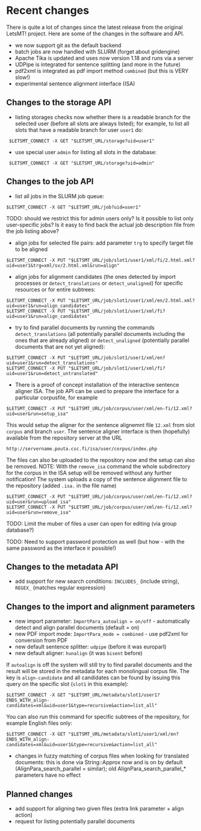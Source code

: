 
# Recent changes

There is quite a lot of changes since the latest release from the original LetsMT! project. Here are some of the changes in the software and API.


* we now support git as the default backend
* batch jobs are now handled with SLURM (forget about gridengine)
* Apache Tika is updated and uses now version 1.18 and runs via a server
* UDPipe is integrated for sentence splitting (and more in the future)
* pdf2xml is integrated as pdf import method `combined` (but this is VERY slow!)
* experimental sentence alignment interface (ISA)


## Changes to the storage API


* listing storages checks now whether there is a readable branch for the selected user (before all slots are always listed); for example, to list all slots that have a readable branch for user `user1` do:

```
 $LETSMT_CONNECT -X GET "$LETSMT_URL/storage?uid=user1"
```

* use special user `admin` for listing all slots in the database:

```
 $LETSMT_CONNECT -X GET "$LETSMT_URL/storage?uid=admin"
```



## Changes to the job API

* list all jobs in the SLURM job queue:

```
$LETSMT_CONNECT -X GET "$LETSMT_URL/job?uid=user1"
```

TODO: should we restrict this for admin users only? Is it possible to list only user-specific jobs? Is it easy to find back the actual job description file from the job listing above?


* align jobs for selected file pairs: add parameter `trg` to specify target file to be aligned

```
$LETSMT_CONNECT -X PUT "$LETSMT_URL/job/slot1/user1/xml/fi/2.html.xml?uid=user1&trg=xml/sv/2.html.xml&run=align"
```

* align jobs for alignment candidates (the ones detected by import processes or `detect_translations` or `detect_unaligned`) for specific resources or for entire subtrees:

```
$LETSMT_CONNECT -X PUT "$LETSMT_URL/job/slot1/user1/xml/en/2.html.xml?uid=user1&run=align_candidates"
$LETSMT_CONNECT -X PUT "$LETSMT_URL/job/slot1/user1/xml/fi?uid=user1&run=align_candidates"
```

* try to find parallel documents by running the commands `detect_translations` (all potentially parallel documents including the ones that are already aligned) or `detect_unaligned` (potentially parallel documents that are not yet aligned):

```
$LETSMT_CONNECT -X PUT "$LETSMT_URL/job/slot1/user1/xml/en?uid=user1&run=detect_translations"
$LETSMT_CONNECT -X PUT "$LETSMT_URL/job/slot1/user1/xml/fi?uid=user1&run=detect_untranslated"
```

* There is a proof of concept installation of the interactive sentence aligner ISA. The job API can be used to prepare the interface for a particular corpusfile, for example

```
$LETSMT_CONNECT -X PUT "$LETSMT_URL/job/corpus/user/xml/en-fi/12.xml?uid=user&run=setup_isa"
```

This would setup the aligner for the sentence alignemnt file `12.xml` from slot `corpus` and branch `user`. The sentence aligner interface is then (hopefully) available from the repository server at the URL

```
http://servername.pouta.csc.fi/isa/user/corpus/index.php
```

The files can also be uploaded to the repository now and the setup can also be removed. NOTE: With the `remove_isa` command the whole subdirectory for the corpus in the ISA setup will be removed without any further notification! The system uploads a copy of the sentence alignment file to the repository (added `.isa.` in the file name)

```
$LETSMT_CONNECT -X PUT "$LETSMT_URL/job/corpus/user/xml/en-fi/12.xml?uid=user&run=upload_isa"
$LETSMT_CONNECT -X PUT "$LETSMT_URL/job/corpus/user/xml/en-fi/12.xml?uid=user&run=remove_isa"
```

TODO: Limit the muber of files a user can open for editing (via group database?)

TODO: Need to support password protection as well (but how - with the same password as the interface ir possible!)




## Changes to the metadata API

* add support for new search conditions: `INCLUDES_` (include string), `REGEX_` (matches regular expression)


## Changes to the import and alignment parameters

* new import parameter: `ImportPara_autoalign = on/off` - automatically detect and align parallel documents (default = on)
* new PDF import mode: `ImportPara_mode = combined` - use pdf2xml for conversion from PDF
* new default sentence splitter: `udpipe` (before it was europarl)
* new default aligner: `hunalign` (it was `bisent` before)


If `autoalign` is off the system will still try to find parallel documents and the result will be stored in the metadata for each monolingual corpus file. The key is `align-candidate` and all candidates can be found by issuing this query on the specific slot (`slot1` in this example):

```
$LETSMT_CONNECT -X GET "$LETSMT_URL/metadata/slot1/user1?ENDS_WITH_align-candidates=xml&uid=user1&type=recursive&action=list_all"
```

You can also run this command for specific subtrees of the repository, for example English files only:

```
$LETSMT_CONNECT -X GET "$LETSMT_URL/metadata/slot1/user1/xml/en?ENDS_WITH_align-candidates=xml&uid=user1&type=recursive&action=list_all"
```

* changes in fuzzy matching of corpus files when looking for translated documents: this is done via String::Approx now and is on by default (AlignPara_search_parallel = similar); old AlignPara_search_parallel_* parameters have no effect



## Planned changes

* add support for aligning two given files (extra link parameter + align action)
* request for listing potentially parallel documents
